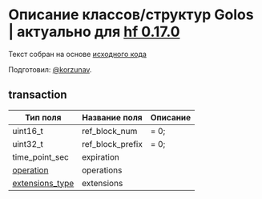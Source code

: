 # Описание классов/структур Golos | актуально для [hf 0.17.0](https://github.com/GolosChain/golos/releases/tag/v0.17.0)
Текст собран на основе [исходного кода](https://github.com/GolosChain/golos/tree/master/libraries/protocol/include/golos/protocol/transaction.hpp)

Подготовил: [@korzunav](https://golos.io/@korzunav).

## transaction


|Тип поля|Название поля|Описание|
|--------|-------------|--------|
|uint16_t|ref_block_num|= 0;|
|uint32_t|ref_block_prefix|= 0;|
|time_point_sec|expiration||
|[operation](operation.md)|operations||
|[extensions_type](extensions_type.md)|extensions||
